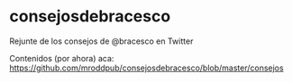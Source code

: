 # consejosdebracesco
Rejunte de los consejos de @bracesco en Twitter

Contenidos (por ahora) aca: https://github.com/mroddpub/consejosdebracesco/blob/master/consejos
